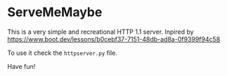 # ServeMeMaybe

This is a very simple and recreational HTTP 1.1 server.
Inpired by https://www.boot.dev/lessons/b0cebf37-7151-48db-ad8a-0f9399f94c58

To use it check the `httpserver.py` file.

Have fun!
